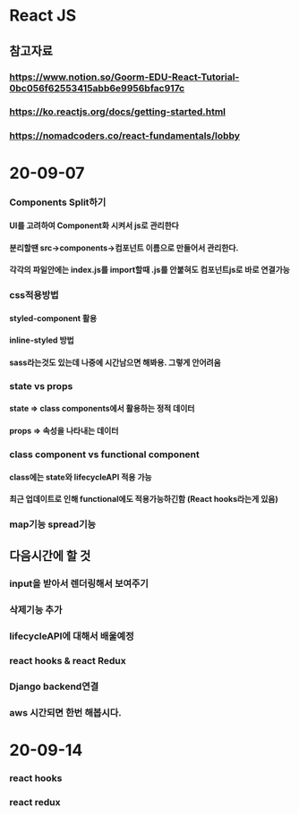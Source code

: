 # React JS
## 참고자료
### https://www.notion.so/Goorm-EDU-React-Tutorial-0bc056f62553415abb6e9956bfac917c
### https://ko.reactjs.org/docs/getting-started.html
### https://nomadcoders.co/react-fundamentals/lobby

# 20-09-07
### Components Split하기
#### UI를 고려하여 Component화 시켜서 js로 관리한다
#### 분리할땐 src->components->컴포넌트 이름으로 만들어서 관리한다.
#### 각각의 파일안에는 index.js를 import할때 .js를 안붙혀도 컴포넌트js로 바로 연결가능


### css적용방법
#### styled-component 활용
#### inline-styled 방법
#### sass라는것도 있는데 나중에 시간남으면 해봐용. 그렇게 안어려움

### state vs props
#### state => class components에서 활용하는 정적 데이터
#### props => 속성을 나타내는 데이터

### class component vs functional component
#### class에는 state와 lifecycleAPI 적용 가능
#### 최근 업데이트로 인해 functional에도 적용가능하긴함 (React hooks라는게 있음)

### map기능 spread기능

## 다음시간에 할 것
### input을 받아서 렌더링해서 보여주기
### 삭제기능 추가
### lifecycleAPI에 대해서 배울예정
### react hooks & react Redux
### Django backend연결
### aws 시간되면 한번 해봅시다.

# 20-09-14
### react hooks

### react redux